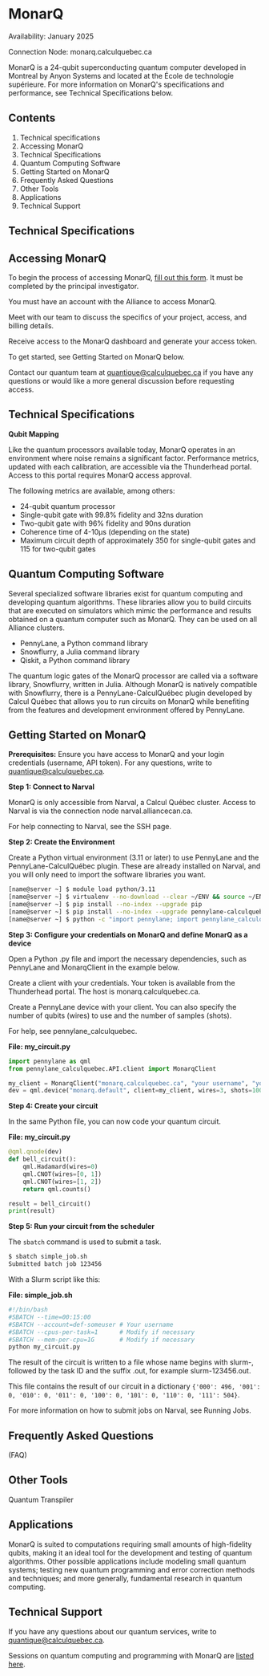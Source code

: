 # MonarQ

Availability: January 2025

Connection Node: monarq.calculquebec.ca

MonarQ is a 24-qubit superconducting quantum computer developed in Montreal by Anyon Systems and located at the École de technologie supérieure. For more information on MonarQ's specifications and performance, see Technical Specifications below.


## Contents

1. Technical specifications
2. Accessing MonarQ
3. Technical Specifications
4. Quantum Computing Software
5. Getting Started on MonarQ
6. Frequently Asked Questions
7. Other Tools
8. Applications
9. Technical Support


## Technical Specifications

## Accessing MonarQ

To begin the process of accessing MonarQ, [fill out this form](link_to_form_needed).  It must be completed by the principal investigator.

You must have an account with the Alliance to access MonarQ.

Meet with our team to discuss the specifics of your project, access, and billing details.

Receive access to the MonarQ dashboard and generate your access token.

To get started, see Getting Started on MonarQ below.

Contact our quantum team at quantique@calculquebec.ca if you have any questions or would like a more general discussion before requesting access.


## Technical Specifications

**Qubit Mapping**

Like the quantum processors available today, MonarQ operates in an environment where noise remains a significant factor. Performance metrics, updated with each calibration, are accessible via the Thunderhead portal. Access to this portal requires MonarQ access approval.

The following metrics are available, among others:

*   24-qubit quantum processor
*   Single-qubit gate with 99.8% fidelity and 32ns duration
*   Two-qubit gate with 96% fidelity and 90ns duration
*   Coherence time of 4-10μs (depending on the state)
*   Maximum circuit depth of approximately 350 for single-qubit gates and 115 for two-qubit gates


## Quantum Computing Software

Several specialized software libraries exist for quantum computing and developing quantum algorithms. These libraries allow you to build circuits that are executed on simulators which mimic the performance and results obtained on a quantum computer such as MonarQ. They can be used on all Alliance clusters.

*   PennyLane, a Python command library
*   Snowflurry, a Julia command library
*   Qiskit, a Python command library

The quantum logic gates of the MonarQ processor are called via a software library, Snowflurry, written in Julia. Although MonarQ is natively compatible with Snowflurry, there is a PennyLane-CalculQuébec plugin developed by Calcul Québec that allows you to run circuits on MonarQ while benefiting from the features and development environment offered by PennyLane.


## Getting Started on MonarQ

**Prerequisites:** Ensure you have access to MonarQ and your login credentials (username, API token). For any questions, write to quantique@calculquebec.ca.

**Step 1: Connect to Narval**

MonarQ is only accessible from Narval, a Calcul Québec cluster. Access to Narval is via the connection node narval.alliancecan.ca.

For help connecting to Narval, see the SSH page.

**Step 2: Create the Environment**

Create a Python virtual environment (3.11 or later) to use PennyLane and the PennyLane-CalculQuébec plugin. These are already installed on Narval, and you will only need to import the software libraries you want.

```bash
[name@server ~] $ module load python/3.11
[name@server ~] $ virtualenv --no-download --clear ~/ENV && source ~/ENV/bin/activate
[name@server ~] $ pip install --no-index --upgrade pip
[name@server ~] $ pip install --no-index --upgrade pennylane-calculquebec
[name@server ~] $ python -c "import pennylane; import pennylane_calculquebec"
```

**Step 3: Configure your credentials on MonarQ and define MonarQ as a device**

Open a Python .py file and import the necessary dependencies, such as PennyLane and MonarqClient in the example below.

Create a client with your credentials. Your token is available from the Thunderhead portal. The host is monarq.calculquebec.ca.

Create a PennyLane device with your client. You can also specify the number of qubits (wires) to use and the number of samples (shots).

For help, see pennylane_calculquebec.

**File: my_circuit.py**

```python
import pennylane as qml
from pennylane_calculquebec.API.client import MonarqClient

my_client = MonarqClient("monarq.calculquebec.ca", "your username", "your access token", "your project")
dev = qml.device("monarq.default", client=my_client, wires=3, shots=1000)
```

**Step 4: Create your circuit**

In the same Python file, you can now code your quantum circuit.

**File: my_circuit.py**

```python
@qml.qnode(dev)
def bell_circuit():
    qml.Hadamard(wires=0)
    qml.CNOT(wires=[0, 1])
    qml.CNOT(wires=[1, 2])
    return qml.counts()

result = bell_circuit()
print(result)
```

**Step 5: Run your circuit from the scheduler**

The `sbatch` command is used to submit a task.

```bash
$ sbatch simple_job.sh
Submitted batch job 123456
```

With a Slurm script like this:

**File: simple_job.sh**

```bash
#!/bin/bash
#SBATCH --time=00:15:00
#SBATCH --account=def-someuser # Your username
#SBATCH --cpus-per-task=1      # Modify if necessary
#SBATCH --mem-per-cpu=1G       # Modify if necessary
python my_circuit.py
```

The result of the circuit is written to a file whose name begins with slurm-, followed by the task ID and the suffix .out, for example slurm-123456.out.

This file contains the result of our circuit in a dictionary `{'000': 496, '001': 0, '010': 0, '011': 0, '100': 0, '101': 0, '110': 0, '111': 504}`.

For more information on how to submit jobs on Narval, see Running Jobs.


## Frequently Asked Questions

(FAQ)


## Other Tools

Quantum Transpiler


## Applications

MonarQ is suited to computations requiring small amounts of high-fidelity qubits, making it an ideal tool for the development and testing of quantum algorithms. Other possible applications include modeling small quantum systems; testing new quantum programming and error correction methods and techniques; and more generally, fundamental research in quantum computing.


## Technical Support

If you have any questions about our quantum services, write to quantique@calculquebec.ca.

Sessions on quantum computing and programming with MonarQ are [listed here](link_to_sessions_needed).
